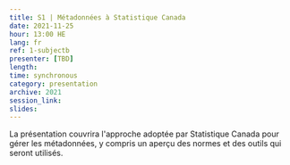 ```yaml
---
title: S1 | Métadonnées à Statistique Canada
date: 2021-11-25
hour: 13:00 HE
lang: fr
ref: 1-subjectb
presenter: [TBD]
length:
time: synchronous
category: presentation
archive: 2021
session_link:
slides:
---
```

La présentation couvrira l'approche adoptée par Statistique Canada pour gérer les métadonnées, y compris un aperçu des normes et des outils qui seront utilisés.
